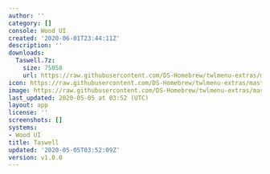 ```yaml
---
author: ''
category: []
console: Wood UI
created: '2020-06-01T23:44:11Z'
description: ''
downloads:
  Taswell.7z:
    size: 75058
    url: https://raw.githubusercontent.com/DS-Homebrew/twlmenu-extras/master/_nds/TWiLightMenu/akmenu/themes/Taswell.7z
icon: https://raw.githubusercontent.com/DS-Homebrew/twlmenu-extras/master/_nds/TWiLightMenu/akmenu/themes/meta/Taswell/icon.png
image: https://raw.githubusercontent.com/DS-Homebrew/twlmenu-extras/master/_nds/TWiLightMenu/akmenu/themes/meta/Taswell/icon.png
last_updated: 2020-05-05 at 03:52 (UTC)
layout: app
license: ''
screenshots: []
systems:
- Wood UI
title: Taswell
updated: '2020-05-05T03:52:09Z'
version: v1.0.0
---
```

